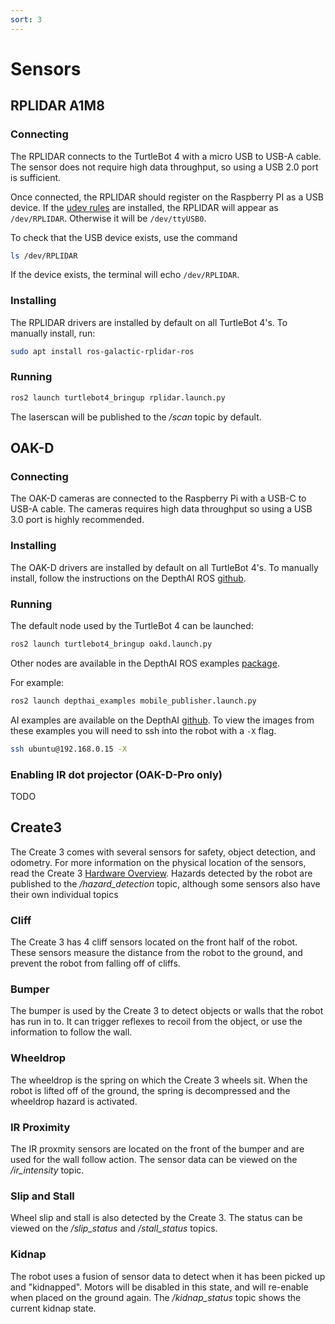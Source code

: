 ```yaml
---
sort: 3
---
```


# Sensors

## RPLIDAR A1M8

### Connecting

The RPLIDAR connects to the TurtleBot 4 with a micro USB to USB-A cable. The sensor does not require high data throughput, so using a USB 2.0 port is sufficient. 

Once connected, the RPLIDAR should register on the Raspberry PI as a USB device. If the [udev rules](https://github.com/turtlebot/turtlebot4-images/blob/galactic/turtlebot4_setup/udev/turtlebot4.rules) are installed, the RPLIDAR will appear as `/dev/RPLIDAR`. Otherwise it will be `/dev/ttyUSB0`.

To check that the USB device exists, use the command

```bash
ls /dev/RPLIDAR
```

If the device exists, the terminal will echo `/dev/RPLIDAR`.

### Installing

The RPLIDAR drivers are installed by default on all TurtleBot 4's. To manually install, run:

```bash
sudo apt install ros-galactic-rplidar-ros
```

### Running

```bash
ros2 launch turtlebot4_bringup rplidar.launch.py
```

The laserscan will be published to the */scan* topic by default.


## OAK-D

### Connecting

The OAK-D cameras are connected to the Raspberry Pi with a USB-C to USB-A cable. The cameras requires high data throughput so using a USB 3.0 port is highly recommended.

### Installing

The OAK-D drivers are installed by default on all TurtleBot 4's. To manually install, follow the instructions on the DepthAI ROS [github](https://github.com/luxonis/depthai-ros/tree/main#getting-started).

### Running

The default node used by the TurtleBot 4 can be launched:

```bash
ros2 launch turtlebot4_bringup oakd.launch.py
```

Other nodes are available in the DepthAI ROS examples [package](https://github.com/luxonis/depthai-ros-examples/tree/main/depthai_examples/launch).

For example:

```bash
ros2 launch depthai_examples mobile_publisher.launch.py
```

AI examples are available on the DepthAI [github](https://github.com/luxonis/depthai-python). To view the images from these examples you will need to ssh into the robot with a `-X` flag.

```bash
ssh ubuntu@192.168.0.15 -X
```

### Enabling IR dot projector (OAK-D-Pro only)

TODO

## Create3

The Create 3 comes with several sensors for safety, object detection, and odometry. For more information on the physical location of the sensors, read the Create 3 [Hardware Overview](https://iroboteducation.github.io/create3_docs/hw/overview/). Hazards detected by the robot are published to the */hazard_detection* topic, although some sensors also have their own individual topics

### Cliff

The Create 3 has 4 cliff sensors located on the front half of the robot. These sensors measure the distance from the robot to the ground, and prevent the robot from falling off of cliffs.

### Bumper

The bumper is used by the Create 3 to detect objects or walls that the robot has run in to. It can trigger reflexes to recoil from the object, or use the information to follow the wall.

### Wheeldrop

The wheeldrop is the spring on which the Create 3 wheels sit. When the robot is lifted off of the ground, the spring is decompressed and the wheeldrop hazard is activated.

### IR Proximity

The IR proxmity sensors are located on the front of the bumper and are used for the wall follow action. The sensor data can be viewed on the */ir_intensity* topic.

### Slip and Stall

Wheel slip and stall is also detected by the Create 3. The status can be viewed on the */slip_status* and */stall_status* topics.

### Kidnap

The robot uses a fusion of sensor data to detect when it has been picked up and "kidnapped". Motors will be disabled in this state, and will re-enable when placed on the ground again. The */kidnap_status* topic shows the current kidnap state.
